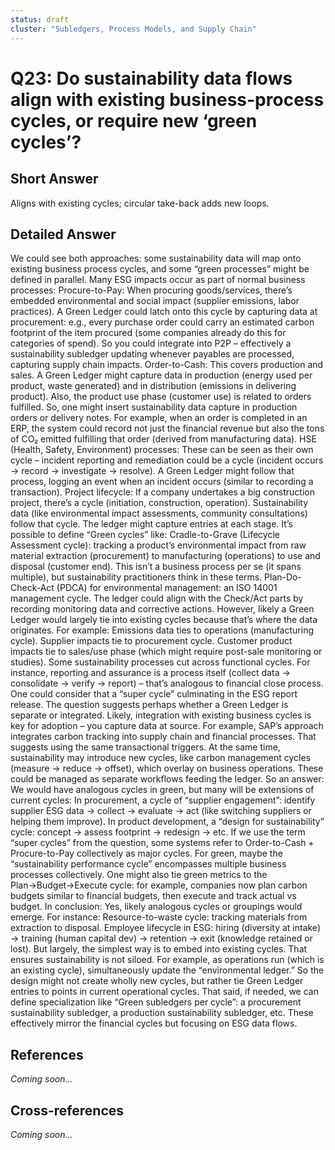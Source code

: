 ```yaml
---
status: draft
cluster: "Subledgers, Process Models, and Supply Chain"
---
```


# Q23: Do sustainability data flows align with existing business-process cycles, or require new ‘green cycles’?

## Short Answer

Aligns with existing cycles; circular take-back adds new loops.

## Detailed Answer

We could see both approaches: some sustainability data will map onto existing business process cycles, and some “green processes” might be defined in parallel.
Many ESG impacts occur as part of normal business processes:
Procure-to-Pay: When procuring goods/services, there’s embedded environmental and social impact (supplier emissions, labor practices). A Green Ledger could latch onto this cycle by capturing data at procurement: e.g., every purchase order could carry an estimated carbon footprint of the item procured (some companies already do this for categories of spend). So you could integrate into P2P – effectively a sustainability subledger updating whenever payables are processed, capturing supply chain impacts.
Order-to-Cash: This covers production and sales. A Green Ledger might capture data in production (energy used per product, waste generated) and in distribution (emissions in delivering product). Also, the product use phase (customer use) is related to orders fulfilled. So, one might insert sustainability data capture in production orders or delivery notes. For example, when an order is completed in an ERP, the system could record not just the financial revenue but also the tons of CO₂ emitted fulfilling that order (derived from manufacturing data).
HSE (Health, Safety, Environment) processes: These can be seen as their own cycle – incident reporting and remediation could be a cycle (incident occurs -> record -> investigate -> resolve). A Green Ledger might follow that process, logging an event when an incident occurs (similar to recording a transaction).
Project lifecycle: If a company undertakes a big construction project, there’s a cycle (initiation, construction, operation). Sustainability data (like environmental impact assessments, community consultations) follow that cycle. The ledger might capture entries at each stage.
It’s possible to define “Green cycles” like:
Cradle-to-Grave (Lifecycle Assessment cycle): tracking a product’s environmental impact from raw material extraction (procurement) to manufacturing (operations) to use and disposal (customer end). This isn’t a business process per se (it spans multiple), but sustainability practitioners think in these terms.
Plan-Do-Check-Act (PDCA) for environmental management: an ISO 14001 management cycle. The ledger could align with the Check/Act parts by recording monitoring data and corrective actions.
However, likely a Green Ledger would largely tie into existing cycles because that’s where the data originates. For example:
Emissions data ties to operations (manufacturing cycle).
Supplier impacts tie to procurement cycle.
Customer product impacts tie to sales/use phase (which might require post-sale monitoring or studies).
Some sustainability processes cut across functional cycles. For instance, reporting and assurance is a process itself (collect data -> consolidate -> verify -> report) – that’s analogous to financial close process. One could consider that a “super cycle” culminating in the ESG report release.
The question suggests perhaps whether a Green Ledger is separate or integrated. Likely, integration with existing business cycles is key for adoption – you capture data at source. For example, SAP’s approach integrates carbon tracking into supply chain and financial processes. That suggests using the same transactional triggers.
At the same time, sustainability may introduce new cycles, like carbon management cycles (measure → reduce → offset), which overlay on business operations. These could be managed as separate workflows feeding the ledger.
So an answer: We would have analogous cycles in green, but many will be extensions of current cycles:
In procurement, a cycle of “supplier engagement”: identify supplier ESG data → collect → evaluate → act (like switching suppliers or helping them improve).
In product development, a “design for sustainability” cycle: concept → assess footprint → redesign → etc.
If we use the term “super cycles” from the question, some systems refer to Order-to-Cash + Procure-to-Pay collectively as major cycles. For green, maybe the “sustainability performance cycle” encompasses multiple business processes collectively.
One might also tie green metrics to the Plan→Budget→Execute cycle: for example, companies now plan carbon budgets similar to financial budgets, then execute and track actual vs budget.
In conclusion: Yes, likely analogous cycles or groupings would emerge. For instance:
Resource-to-waste cycle: tracking materials from extraction to disposal.
Employee lifecycle in ESG: hiring (diversity at intake) → training (human capital dev) → retention → exit (knowledge retained or lost).
But largely, the simplest way is to embed into existing cycles. That ensures sustainability is not siloed. For example, as operations run (which is an existing cycle), simultaneously update the “environmental ledger.”
So the design might not create wholly new cycles, but rather tie Green Ledger entries to points in current operational cycles. That said, if needed, we can define specialization like “Green subledgers per cycle”: a procurement sustainability subledger, a production sustainability subledger, etc. These effectively mirror the financial cycles but focusing on ESG data flows.

## References

*Coming soon...*

## Cross-references

*Coming soon...*